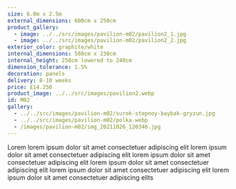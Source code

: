 ```yaml
---
size: 6.0m x 2.5m
external_dimensions: 600cm x 250cm
product_gallery:
  - image: ../../src/images/pavilion-m02/pavilion2_1.jpg
  - image: ../../src/images/pavilion-m02/pavilion2_2.jpg
exterior_color: graphite/white
internal_dimensions: 580cm x 230cm
internal_height: 250cm lowered to 240cm
dimension_tolerance: 1.5%
decoration: panels
delivery: 8-10 weeks
price: £14.250
product_image: ../../src/images/pavilion2.webp
id: M02
gallery:
  - ../../src/images/pavilion-m02/surok-stepnoy-baybak-gryzun.jpg
  - ../../src/images/pavilion-m02/polka.webp
  - /images/pavilion-m02/img_20211026_120346.jpg
---
```

Lorem lorem ipsum dolor sit amet consectetuer adipiscing elit
lorem ipsum dolor sit amet consectetuer adipiscing elit
lorem ipsum dolor sit amet consectetuer adipiscing elit
lorem ipsum dolor sit amet consectetuer adipiscing elit
lorem ipsum dolor sit amet consectetuer adipiscing elit
lorem ipsum dolor sit amet consectetuer adipiscing elits
